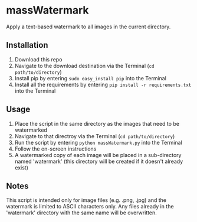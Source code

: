 # massWatermark
Apply a text-based watermark to all images in the current directory.

## Installation
1. Download this repo
2. Navigate to the download destination via the Terminal (`cd path/to/directory`)
3. Install pip by entering `sudo easy_install pip` into the Terminal
4. Install all the requirements by entering `pip install -r requirements.txt` into the Terminal

## Usage
1. Place the script in the same directory as the images that need to be watermarked
2. Navigate to that directroy via the Terminal (`cd path/to/directory`)
3. Run the script by entering `python massWatermark.py` into the Terminal
4. Follow the on-screen instructions
5. A watermarked copy of each image will be placed in a sub-directory named 'watermark' (this directory will be created if it doesn't already exist)

## Notes
This script is intended only for image files (e.g. .png, .jpg) and the watermark is limited to ASCII characters only.
Any files already in the 'watermark' directory with the same name will be overwritten.
